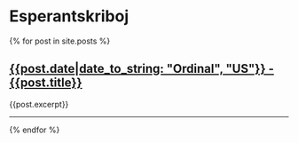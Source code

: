 # Esperantskriboj

{% for post in site.posts %}
<h2><a href="post.url">{{post.date|date_to_string: "Ordinal", "US"}} - {{post.title}}</a></h2>

<div>{{post.excerpt}}</div>

<hr />
{% endfor %}
